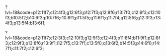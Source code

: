 ?lvl=18&code=p12:11f7;c12:4f3;g12:6f3;p12:7f3;q12:8f6;r13:7f0;c12:9f3;c12:10f3;b10:5f2;b10:6f3;p10:7f6;r10:8f1;p11:5f5;g11:6f1;q11:7f4;q12:5f6;g12:3f3;r13:4f3;p13:5f4;b13:6f1;


?lvl=18&code=p12:11f7;c12:3f3;c12:10f3;g12:5f3;c12:4f3;p11:8f4;b11:9f1;p12:8f3;c12:9f3;p13:8f6;r13:9f1;i12:7f5;c13:7f1;c13:5f0;q13:6f2;b14:5f3;p14:6f0;r14:7f1;c11:7f2;c12:6f3;